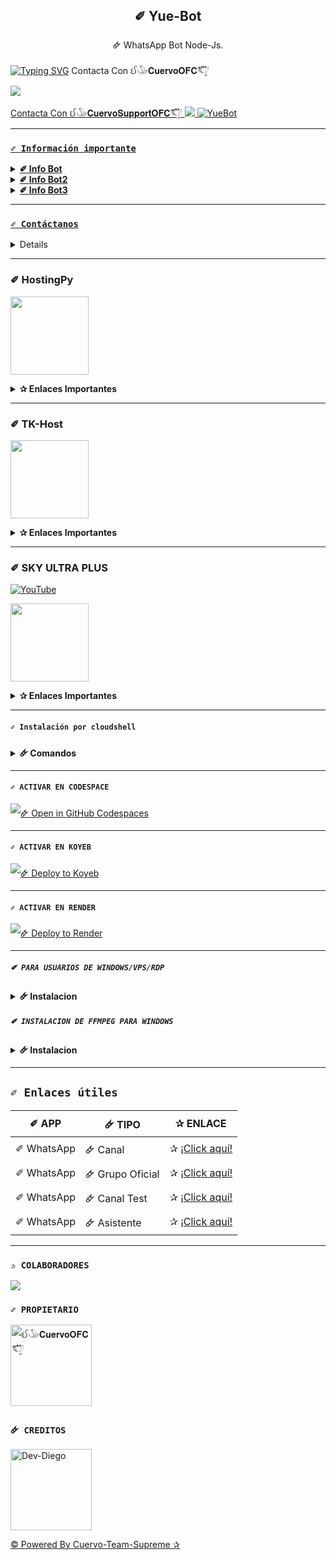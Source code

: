 
<h2 align="center">✐ Yue-Bot</h2>

<p align="center">🜸 WhatsApp Bot Node-Js.</p>
</p>

[![Typing SVG](https://readme-typing-svg.demolab.com?font=Fira+Code&pause=1000&color=FF00FF&lines=©+Yue-Bot;©+Powered+By+ઈ𓅇𝐂𝐮𝐞𝐫𝐯𝐨𝐎𝐅𝐂𓆰ࣩ֟፝𓆪)](https://git.io/typing-svg)
Contacta Con ઈ𓅇𝐂𝐮𝐞𝐫𝐯𝐨𝐎𝐅𝐂𓆰ࣩ֟፝𓆪

<a href="http://wa.me/5213318360934" target="blank"><img src="https://img.shields.io/badge/Cuervo-Owner-25D366?style=for-the-badge&logo=whatsapp&logoColor=white" />

Contacta Con ઈ𓅇𝐂𝐮𝐞𝐫𝐯𝐨𝐒𝐮𝐩𝐩𝐨𝐫𝐭𝐎𝐅𝐂𓆰ࣩ֟፝𓆪
<a href="http://wa.me/5212722801554" target="blank"><img src="https://img.shields.io/badge/Cuervo-Support-25D366?style=for-the-badge&logo=whatsapp&logoColor=white" />
![YueBot](https://files.catbox.moe/4d5ba7.jpg)

---

### **`✐ Información importante`**

<details>
 <summary><b> ✐ Info Bot</b></summary>

* Este proyecto **no está afiliado de ninguna manera** con `WhatsApp`, `Inc. WhatsApp` es una marca registrada de `WhatsApp LLC`, y este bot es un **desarrollo independiente** que **no tiene ninguna relación oficial con la compañía**.

</details>

<details>
 <summary><b> ✐ Info Bot2</b></summary>

* Este proyecto **Contiene una autoreconexión de SubBots, creditos a Rey Endimion**

</details>

<details>
 <summary><b> ✐ Info Bot3</b></summary>

**Buenas Soy Cuervo El Editor Y Creador De Gran Parte Del Bot Para Decir Que Si Lo Vas A Editar Dejes Tu Estrella Y Disfruta De Borrar Los Créditos Que Están En Absolutamente Todo El Bot Adiós**

</details>

---

### **`✐ Contáctanos`**

<details>
<summary><b> ✐ Contáctos</b></summary>

🜸 https://wa.me/5218713339906

🜸 https://wa.me/5351524614

🜸 https://wa.me/573205853665

🜸 https://wa.me/573106909511

</details>

---

### ✐ HostingPy
<a href="https://dahs.hostingpy.shop"><img src="https://files.catbox.moe/y72e4j.jpg" height="125px"></a>

<details>
 <summary><b>✰ Enlaces Importantes</b></summary>

- **✐ Dashboard:** [`🜸 Aquí`](https://dahs.hostingpy.shop)
- **✐ Panel:** [`🜸 Aquí`](https://panel.hostingpy.shop)
- **✐ Canal de WhatsApp:** [`🜸 Aquí`](https://whatsapp.com/channel/0029Vak4e1R4NVifmh8Tvi3q)
- **✐ Contacto(s):** 
[`🜸 Adrian`](https://wa.me/)

<details>
<summary>✐ Ajustes del Servidor - Yue-Bot</summary><img src="https://files.catbox.moe/34lbi2.jpg">

</details>

</details>

---

### ✐ TK-Host
<a href="https://dash.tk-joanhost.com/home"><img src="https://files.catbox.moe/lmgc5p.jpg" height="125px"></a>

<details>
 <summary><b>✰ Enlaces Importantes</b></summary>

- **✐ Dashboard:** [`🜸 Aquí`](https://dash.tk-joanhost.com/home)
- **✐ Panel:** [`🜸 Aquí`](https://panel.tk-joanhost.com/)
- **✐ Canal de WhatsApp:** [`🜸 Aquí`](https://chat.whatsapp.com/EyoFXnaNujs53FBeqj2NM3)
- **✐ Contacto(s):** 
[`🜸 Joan TK`](https://wa.me/51910234457)

<details>
<summary>✐ Ajustes del Servidor - Yue-Bot</summary><img src="https://files.catbox.moe/akonrs.jpg">

</details>

</details>

---


### ✐ SKY ULTRA PLUS 
[![YouTube](https://img.shields.io/badge/SkyUltraPlus-Host-FF0000?style=for-the-badge&logo=youtube&logoColor=white)](https://youtu.be/fZbcCLpSH6Y?si=1sDen7Bzmb7jVpAI)

<a href="https://dash.skyultraplus.com"><img src="https://files.catbox.moe/xf6w5z.jpg" height="125px"></a>
<details>
 <summary><b>✰ Enlaces Importantes</b></summary>

### ✐ Información sobre Sky
- **✐ Dashboard:** [`🜸 Aquí`](https://dash.skyultraplus.com)
- **✐ Panel:** [`🜸 Aquí`](https://panel.skyultraplus.com)
- **✐ Estado de servicios:** [`🜸 Aquí`](https://estado.skyultraplus.com)
- **✐ Canal de WhatsApp:** [`🜸 Aquí`](https://whatsapp.com/channel/0029VakUvreFHWpyWUr4Jr0g)
- **✐ Comunidad:** [`🜸 Aquí`](https://chat.whatsapp.com/JPwcXvPEUwlEOyjI3BpYys)
- **✐ Contacto(s):** [`🜸 Gata Dios`](https://wa.me/message/B3KTM5XN2JMRD1) / [`🜸 Russell`](https://api.whatsapp.com/send/?phone=15167096032&text&type=phone_number&app_absent=0) / [`🜸 elrebelde21`](https://facebook.com/elrebelde21)
- **✐ Discord:** [`🜸 SkyUltraPlus`](https://discord.gg/Ph4eWsZ8)

<details>
<summary>✐ Ajustes del Servidor - Yue-Bot</summary><img src="https://files.catbox.moe/lb0ns5.jpg">
 
</details>

</details>

---

#### **`✐ Instalación por cloudshell`**

<details>
 <summary><b> 🜸 Comandos</b></summary>


[`🜸 Instalar Cloud Shell Clic Aqui`](https://www.mediafire.com/file/bp2l6cci2p30hjv/Cloud+Shell_1.apk/file)

```bash
> git clone https://github.com/Nimodo83/Yue-Bot 
```

```bash
> cd Yue-Bot && yarn install
```

```bash
> npm install
```

```bash
> npm start
```

</details>

---

#### **`✐ ACTIVAR EN CODESPACE`**

[![🜸 Open in GitHub Codespaces](https://github.com/codespaces/badge.svg)](https://github.com/codespaces/new?skip_quickstart=true&machine=basicLinux32gb&repo=OfcKing/YaemoriBot-MD&ref=main&geo=UsEast)

---

#### **`✐ ACTIVAR EN KOYEB`**
[![🜸 Deploy to Koyeb](https://binbashbanana.github.io/deploy-buttons/buttons/remade/koyeb.svg)](https://app.koyeb.com/deploy?type=git&repository=github.com/OfcKing/YaemoriBot-MD&branch=master&name=yaemoribot-md)

---

#### **`✐ ACTIVAR EN RENDER`**
[![🜸 Deploy to Render](https://binbashbanana.github.io/deploy-buttons/buttons/remade/render.svg)](https://dashboard.render.com/blueprint/new?repo=https%3A%2F%2Fgithub.com%2FOfcKing%2FYaemoriBot-MD)

---

##### **`✐ PARA USUARIOS DE WINDOWS/VPS/RDP`**

<details>
 <summary><b> 🜸 Instalacion</b></summary>

✐ Descargar e instala Git [`🜸 Aquí`](https://git-scm.com/downloads)

✐ Descargar e instala NodeJS [`🜸 Aquí`](https://nodejs.org/en/download)

✐ Descargar e instala FFmpeg [`🜸 Aquí`](https://ffmpeg.org/download.html) 

(**✐ No olvide agregar FFmpeg a la variable de entorno PATH**)

✐ Descargar e instala ImageMagick [`🜸 Aquí`](https://imagemagick.org/script/download.php)

✐ Descargar e instala Yarn [`🜸 Aquí`](https://classic.yarnpkg.com/en/docs/install#windows-stable)
```bash
> git clone https://github.com/Nimodo83/Yue-Bot 
```

```bash
> cd Yue-Bot && npm install 
```

```bash
> npm update && node .
```

</details>

##### **`✐ INSTALACION DE FFMPEG PARA WINDOWS`**

<details>
 <summary><b> 🜸 Instalacion</b></summary>

✐ Descarga cualquiera de las versiones de FFmpeg disponibles haciendo clic en [🜸 FFmpeg](https://www.gyan.dev/ffmpeg/builds/).

✐ Extraer archivos a `C:\` path.

✐ Cambie el nombre de la carpeta extraída a `ffmpeg`.

✐ Ejecute el símbolo del sistema como administrador.

✐ Ejecute el siguiente comando:
```cmd
> setx /m PATH "C:\ffmpeg\bin;%PATH%"
```
✐ Si tiene éxito, le dará un mensaje como: `SUCCESS: specified value was saved`.

✐ Ahora que tiene FFmpeg instalado, verifique que funcionó ejecutando este comando para ver la versión:
```cmd
> ffmpeg -version
```

</details>

---

## **`✐ Enlaces útiles`**

|✐ APP |🜸 TIPO |✰ ENLACE |
|------|-------------|-------|
|✐ WhatsApp |🜸 Canal |✰ [¡Click aquí!](https://whatsapp.com/channel/0029VaMi8cn9cDDQaoeY7P3u) |
|✐ WhatsApp |🜸 Grupo Oficial |✰ [¡Click aquí!](https://chat.whatsapp.com/BKVsY0Q1X8d6DWQVx3mp2J) |
|✐ WhatsApp |🜸 Canal Test |✰ [¡Click aquí!](https://whatsapp.com/channel/0029Vatvv7w2P59uIo6EHK3d) |
|✐ WhatsApp |🜸 Asistente |✰ [¡Click aquí!](wa.me/5212722801554) |

---

### **`✰ COLABORADORES`**
<a href="https://github.com/Nimodo83/Yue-Bot/graphs/contributors">
<img src="https://contrib.rocks/image?repo=Nimodo83/Yue-Bot" /> 
</a>

### **`✐ PROPIETARIO`**
<a
href="https://github.com/Nimodo83"><img src="https://github.com/Nimodo83.png" width="130" height="130" alt="ઈ𓅇𝐂𝐮𝐞𝐫𝐯𝐨𝐎𝐅𝐂𓆰ࣩ֟፝𓆪"/></a>

### **`🜸 CREDITOS`**
<a
href="https://github.com/OfcKing"><img src="https://github.com/OfcKing.png" width="130" height="130" alt="Dev-Diego"/></a>

[© Powered By Cuervo-Team-Supreme ✰](https://whatsapp.com/channel/0029VaMi8cn9cDDQaoeY7P3u)

